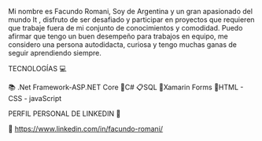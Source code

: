 
Mi nombre es Facundo Romani, Soy de Argentina y un gran apasionado del mundo It , disfruto de ser desafiado y participar en proyectos que requieren que trabaje fuera de mi conjunto de conocimientos y comodidad. Puedo afirmar que tengo un buen desempeño para trabajos en equipo, me considero una persona autodidacta, curiosa y tengo muchas ganas de seguir aprendiendo siempre. 

TECNOLOGÍAS 💻 

📚 .Net Framework-ASP.NET Core 🎹C# 📋SQL
📱Xamarin Forms
🤖HTML - CSS - javaScript 

PERFIL PERSONAL DE LINKEDIN 💼 

🍵 https://www.linkedin.com/in/facundo-romani/








